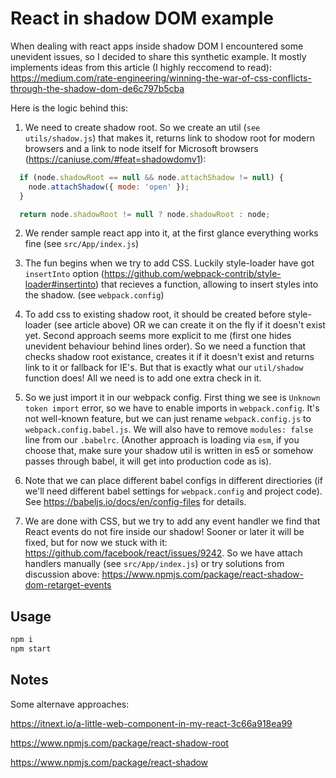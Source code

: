 # React in shadow DOM example

When dealing with react apps inside shadow DOM I encountered some unevident issues, so I decided to share this synthetic example. It mostly implements ideas from this article (I highly reccomend to read): https://medium.com/rate-engineering/winning-the-war-of-css-conflicts-through-the-shadow-dom-de6c797b5cba

Here is the logic behind this:

1. We need to create shadow root. So we create an util (`see utils/shadow.js`) that makes it, returns link to shodow root for modern browsers and a link to node itself for Microsoft browsers (https://caniuse.com/#feat=shadowdomv1):

```js
  if (node.shadowRoot == null && node.attachShadow != null) {
    node.attachShadow({ mode: 'open' });
  }

  return node.shadowRoot != null ? node.shadowRoot : node;
```

2. We render sample react app into it, at the first glance everything works fine (see `src/App/index.js`)

3. The fun begins when we try to add CSS. Luckily style-loader have got `insertInto` option (https://github.com/webpack-contrib/style-loader#insertinto) that recieves a function, allowing to insert styles into the shadow. (see `webpack.config`)

4. To add css to existing shadow root, it should be created before style-loader (see article above) OR we can create it on the fly if it doesn't exist yet. Second approach seems more explicit to me (first one hides unevident behaviour behind lines order). So we need a function that checks shadow root existance, creates it if it doesn't exist and returns link to it or fallback for IE's. But that is exactly what our `util/shadow` function does! All we need is to add one extra check in it.

5. So we just import it in our webpack config. First thing we see is `Unknown token import` error, so we have to enable imports in `webpack.config`. It's not well-known feature, but we can just rename `webpack.config.js` to `webpack.config.babel.js`. We will also have to remove `modules: false` line from our `.babelrc`. (Another approach is loading via `esm`, if you choose that, make sure your shadow util is written in es5 or somehow passes through babel, it will get into production code as is).

6. Note that we can place different babel configs in different directiories (if we'll need different babel settings for `webpack.config` and project code). See https://babeljs.io/docs/en/config-files for details.

7. We are done with CSS, but we try to add any event handler we find that React events do not fire inside our shadow! Sooner or later it will be fixed, but for now we stuck with it: https://github.com/facebook/react/issues/9242. So we have attach handlers manually (see `src/App/index.js`) or try solutions from discussion above: https://www.npmjs.com/package/react-shadow-dom-retarget-events

## Usage

```bash
npm i
npm start
```

## Notes

Some alternave approaches:

https://itnext.io/a-little-web-component-in-my-react-3c66a918ea99

https://www.npmjs.com/package/react-shadow-root

https://www.npmjs.com/package/react-shadow
